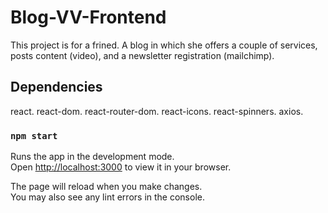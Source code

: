 # Blog-VV-Frontend

This project is for a frined. A blog in which she offers a couple of services, posts content (video), and a newsletter registration (mailchimp).

## Dependencies

react.
react-dom.
react-router-dom.
react-icons.
react-spinners.
axios.


### `npm start`

Runs the app in the development mode.\
Open [http://localhost:3000](http://localhost:3000) to view it in your browser.

The page will reload when you make changes.\
You may also see any lint errors in the console.


